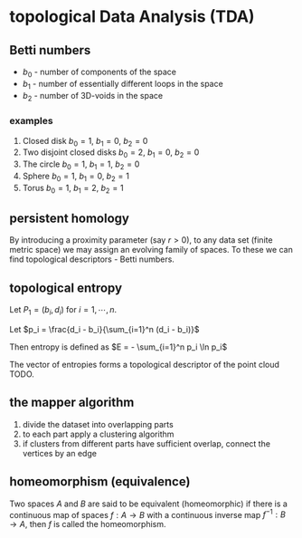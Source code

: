 # topological Data Analysis (TDA)

## Betti numbers

- $b_0$ - number of components of the space
- $b_1$ - number of essentially different loops in the space
- $b_2$ - number of 3D-voids in the space

### examples

1. Closed disk $b_0 = 1$, $b_1 = 0$, $b_2 = 0$
2. Two disjoint closed disks $b_0 = 2$, $b_1 = 0$, $b_2 = 0$
3. The circle $b_0 = 1$, $b_1 = 1$, $b_2 = 0$
4. Sphere $b_0 = 1$, $b_1 = 0$, $b_2 = 1$
5. Torus $b_0 = 1$, $b_1 = 2$, $b_2 = 1$

## persistent homology

By introducing a proximity parameter (say $r > 0$), to any data set (finite metric space) we may assign an evolving family of spaces. To these we can find topological descriptors - Betti numbers.

## topological entropy

Let $P_1 = (b_i, d_i)$ for $i = 1, \cdots, n$.

Let $p_i = \frac{d_i - b_i}{\sum_{i=1}^n (d_i - b_i)}$

Then entropy is defined as $E = - \sum_{i=1}^n p_i \ln p_i$

The vector of entropies forms a topological descriptor of the point cloud TODO.

## the mapper algorithm

1. divide the dataset into overlapping parts
2. to each part apply a clustering algorithm
3. if clusters from different parts have sufficient overlap, connect the vertices by an edge

## homeomorphism (equivalence)

Two spaces $A$ and $B$ are said to be equivalent (homeomorphic) if there is a continuous map of spaces $f: A \to B$ with a continuous inverse map $f^{-1}: B \to A$, then $f$ is called the homeomorphism.
